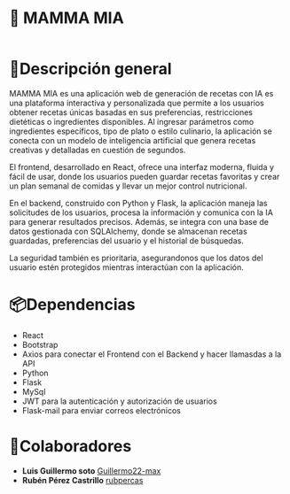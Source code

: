 <div>
<h1>💫 MAMMA MIA </h1>
</div>
<img align="center" src="https://media.licdn.com/dms/image/v2/D4D22AQHvWrIGHc5tKQ/feedshare-shrink_800/B4DZU8b0TpHkAk-/0/1740475680920?e=1743638400&v=beta&t=K2C8LUC3BhDgbbb4p-sGjWH0cVao1XyXkt15ZXMRwxY" alt="">
<h1>🌟Descripción general</h1>
MAMMA MIA es una aplicación web de generación de recetas con IA es una plataforma interactiva y personalizada que permite a los usuarios obtener recetas únicas basadas en sus preferencias, restricciones dietéticas o ingredientes disponibles. Al ingresar parámetros como ingredientes específicos, tipo de plato o estilo culinario, la aplicación se conecta con un modelo de inteligencia artificial que genera recetas creativas y detalladas en cuestión de segundos.

El frontend, desarrollado en React, ofrece una interfaz moderna, fluida y fácil de usar, donde los usuarios pueden guardar recetas favoritas y crear un plan semanal de comidas y llevar un mejor control nutricional.

En el backend, construido con Python y Flask, la aplicación maneja las solicitudes de los usuarios, procesa la información y comunica con la IA para generar resultados precisos. Además, se integra con una base de datos gestionada con SQLAlchemy, donde se almacenan recetas guardadas, preferencias del usuario y el historial de búsquedas.

La seguridad también es prioritaria, asegurandonos que los datos del usuario estén protegidos mientras interactúan con la aplicación.

<h1>📦Dependencias</h1>
<ul>
  <li>React</li>
  <li>Bootstrap</li>
  <li>Axios para conectar el Frontend con el Backend y hacer llamasdas a la API</li>
  <li>Python</li>
  <li>Flask</li>
  <li>MySql</li>
  <li>JWT para la autenticación y autorización de usuarios</li>
  <li>Flask-mail para enviar correos electrónicos</li>
</ul>
<h1>🤝Colaboradores</h1>
<ul>
  <li><b>Luis Guillermo soto</b> <a href="https://www.linkedin.com/in/luis-guillermo-soto-siciliano/">Guillermo22-max</a>  </li>
  <li><b>Rubén Pérez Castrillo</b> <a href="https://github.com/rubpercas">rubpercas</a> </li>
</ul>
